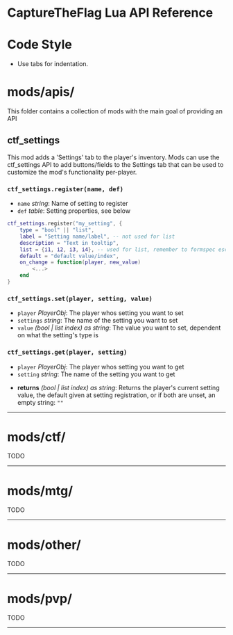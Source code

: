 CaptureTheFlag Lua API Reference
==================================

# Code Style
* Use tabs for indentation.

# mods/apis/
This folder contains a collection of mods with the main goal of providing an API

## ctf_settings
This mod adds a 'Settings' tab to the player's inventory.
Mods can use the ctf_settings API to add buttons/fields to the Settings tab that can be used to customize the mod's functionality per-player.

### `ctf_settings.register(name, def)`
* `name` *string*: Name of setting to register
* `def` *table*: Setting properties, see below
```lua
ctf_settings.register("my_setting", {
	type = "bool" || "list",
	label = "Setting name/label", -- not used for list
	description = "Text in tooltip",
	list = {i1, i2, i3, i4}, -- used for list, remember to formspec escape contents
	default = "default value/index",
	on_change = function(player, new_value)
		<...>
	end
}
```

### `ctf_settings.set(player, setting, value)`
* `player` *PlayerObj*: The player whos setting you want to set
* `settings` *string*: The name of the setting you want to set
* `value` *(bool | list index) as string*: The value you want to set, dependent on what the setting's type is

### `ctf_settings.get(player, setting)`
* `player` *PlayerObj*: The player whos setting you want to get
* `setting` *string*: The name of the setting you want to get
- **returns** *(bool | list index) as string*: Returns the player's current setting value, the default given at setting registration, or if both are unset, an empty string: `""`

---
# mods/ctf/
TODO

---
# mods/mtg/
TODO

---
# mods/other/
TODO

---
# mods/pvp/
TODO

---
